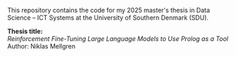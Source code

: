 This repository contains the code for my 2025 master's thesis in Data Science – ICT Systems at the University of Southern Denmark (SDU).

**Thesis title:**  
*Reinforcement Fine-Tuning Large Language Models to Use Prolog as a Tool*
Author: Niklas Mellgren
